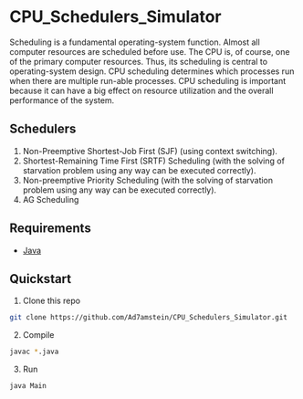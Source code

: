 # CPU_Schedulers_Simulator
Scheduling  is  a  fundamental operating-system  function. 
Almost  all computer  resources  are scheduled before use.
The CPU is, of course, one of the primary computer resources.
Thus, its  scheduling  is  central  to  operating-system  design.
CPU  scheduling  determines  which processes  run  when  there  are  multiple  run-able  processes.
CPU scheduling  is  important because  it can have a  big effect on resource utilization and the overall performance of the system.

## Schedulers
1. Non-Preemptive  Shortest-Job First (SJF) (using context switching).
2. Shortest-Remaining Time First (SRTF) Scheduling  (with the solving of starvation problem using any way can be executed correctly).
3. Non-preemptive  Priority Scheduling (with the solving of starvation problem using any way can be executed correctly).
4. AG Scheduling

## Requirements
- [Java](https://www.digitalocean.com/community/tutorials/how-to-install-java-with-apt-on-ubuntu-20-04)

## Quickstart
1. Clone this repo
```sh
git clone https://github.com/Ad7amstein/CPU_Schedulers_Simulator.git
```

2. Compile
```sh
javac *.java
```

3. Run
```sh
java Main
```